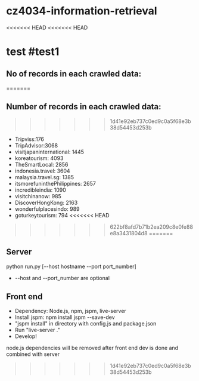 # cz4034-information-retrieval
<<<<<<< HEAD
<<<<<<< HEAD

test
#test1
=======
## No of records in each crawled data:
=======
## Number of records in each crawled data:
>>>>>>> 1d41e92eb737c0ed9c0a5f68e3b38d54453d253b
- Tripviss:176
- TripAdvisor:3068
- visitjapaninternational: 1445
- koreatourism: 4093
- TheSmartLocal: 2856
- indonesia.travel: 3604
- malaysia.travel.sg: 1385
- itsmorefuninthePhilippines: 2657
- incredibleindia: 1090
- visitchinanow: 985
- DiscoverHongKong: 2163
- wonderfulplacesindo: 989
- goturkeytourism: 794
<<<<<<< HEAD
>>>>>>> 622bf8afd7b71b2ea209c8e0fe88e8a3431804d8
=======

## Server
python run.py [--host hostname --port port_number] 
* --host and --port_number are optional

## Front end
- Dependency: Node.js, npm, jspm, live-server
- Install jspm: npm install jspm --save-dev
- "jspm install" in directory with config.js and package.json
- Run "live-server ."
- Develop!

node.js dependencies will be removed after front end dev is done and combined with server
>>>>>>> 1d41e92eb737c0ed9c0a5f68e3b38d54453d253b

